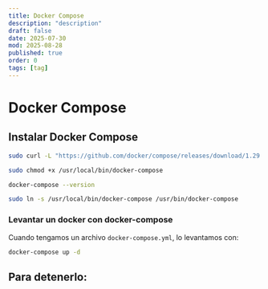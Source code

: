 ```yaml
---
title: Docker Compose
description: "description"
draft: false
date: 2025-07-30
mod: 2025-08-28
published: true
order: 0
tags: [tag]
---
```


# Docker Compose

## Instalar Docker Compose

```bash
sudo curl -L "https://github.com/docker/compose/releases/download/1.29.2/docker-compose-$(uname -s)-$(uname -m)" -o /usr/local/bin/docker-compose
```

```bash
sudo chmod +x /usr/local/bin/docker-compose
```

```bash
docker-compose --version
```

```bash
sudo ln -s /usr/local/bin/docker-compose /usr/bin/docker-compose
```

### Levantar un docker con docker-compose

Cuando tengamos un archivo `docker-compose.yml`, lo levantamos con:

```bash
docker-compose up -d
```
## **Para detenerlo:**
